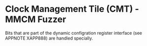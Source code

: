 # Clock Management Tile (CMT) - MMCM Fuzzer

Bits that are part of the dynamic configration register interface (see APPNOTE
XAPP888) are handled specially.
